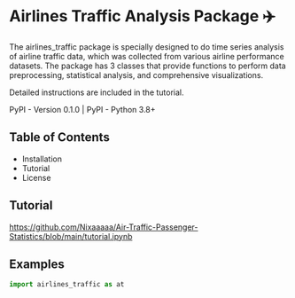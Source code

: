 # Airlines Traffic Analysis Package ✈️

The airlines_traffic package is specially designed to do time series analysis of airline traffic data, which was collected from various airline performance datasets. The package has 3 classes that provide functions to perform data preprocessing, statistical analysis, and comprehensive visualizations.

Detailed instructions are included in the tutorial.

PyPI - Version 0.1.0 | PyPI - Python 3.8+

## Table of Contents
- Installation
- Tutorial  
- License
  
## Tutorial
https://github.com/Nixaaaaa/Air-Traffic-Passenger-Statistics/blob/main/tutorial.ipynb

## Examples
```python
import airlines_traffic as at
